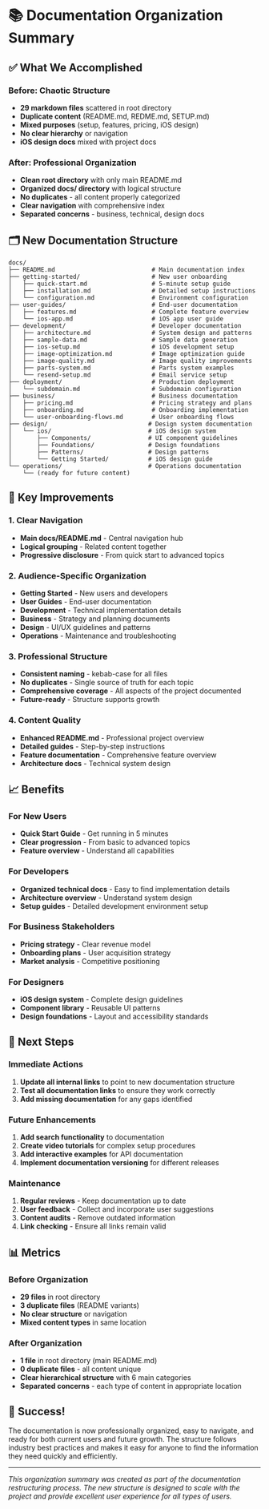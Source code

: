 # 📚 Documentation Organization Summary

## ✅ What We Accomplished

### **Before: Chaotic Structure**
- **29 markdown files** scattered in root directory
- **Duplicate content** (README.md, REDME.md, SETUP.md)
- **Mixed purposes** (setup, features, pricing, iOS design)
- **No clear hierarchy** or navigation
- **iOS design docs** mixed with project docs

### **After: Professional Organization**
- **Clean root directory** with only main README.md
- **Organized docs/ directory** with logical structure
- **No duplicates** - all content properly categorized
- **Clear navigation** with comprehensive index
- **Separated concerns** - business, technical, design docs

## 🗂️ New Documentation Structure

```
docs/
├── README.md                           # Main documentation index
├── getting-started/                    # New user onboarding
│   ├── quick-start.md                  # 5-minute setup guide
│   ├── installation.md                 # Detailed setup instructions
│   └── configuration.md                # Environment configuration
├── user-guides/                        # End-user documentation
│   ├── features.md                     # Complete feature overview
│   └── ios-app.md                      # iOS app user guide
├── development/                        # Developer documentation
│   ├── architecture.md                 # System design and patterns
│   ├── sample-data.md                  # Sample data generation
│   ├── ios-setup.md                    # iOS development setup
│   ├── image-optimization.md           # Image optimization guide
│   ├── image-quality.md                # Image quality improvements
│   ├── parts-system.md                 # Parts system examples
│   └── resend-setup.md                 # Email service setup
├── deployment/                         # Production deployment
│   └── subdomain.md                    # Subdomain configuration
├── business/                           # Business documentation
│   ├── pricing.md                      # Pricing strategy and plans
│   ├── onboarding.md                   # Onboarding implementation
│   └── user-onboarding-flows.md        # User onboarding flows
├── design/                            # Design system documentation
│   └── ios/                           # iOS design system
│       ├── Components/                # UI component guidelines
│       ├── Foundations/               # Design foundations
│       ├── Patterns/                  # Design patterns
│       └── Getting Started/           # iOS design guide
└── operations/                        # Operations documentation
    └── (ready for future content)
```

## 🎯 Key Improvements

### **1. Clear Navigation**
- **Main docs/README.md** - Central navigation hub
- **Logical grouping** - Related content together
- **Progressive disclosure** - From quick start to advanced topics

### **2. Audience-Specific Organization**
- **Getting Started** - New users and developers
- **User Guides** - End-user documentation
- **Development** - Technical implementation details
- **Business** - Strategy and planning documents
- **Design** - UI/UX guidelines and patterns
- **Operations** - Maintenance and troubleshooting

### **3. Professional Structure**
- **Consistent naming** - kebab-case for all files
- **No duplicates** - Single source of truth for each topic
- **Comprehensive coverage** - All aspects of the project documented
- **Future-ready** - Structure supports growth

### **4. Content Quality**
- **Enhanced README.md** - Professional project overview
- **Detailed guides** - Step-by-step instructions
- **Feature documentation** - Comprehensive feature overview
- **Architecture docs** - Technical system design

## 📈 Benefits

### **For New Users**
- **Quick Start Guide** - Get running in 5 minutes
- **Clear progression** - From basic to advanced topics
- **Feature overview** - Understand all capabilities

### **For Developers**
- **Organized technical docs** - Easy to find implementation details
- **Architecture overview** - Understand system design
- **Setup guides** - Detailed development environment setup

### **For Business Stakeholders**
- **Pricing strategy** - Clear revenue model
- **Onboarding plans** - User acquisition strategy
- **Market analysis** - Competitive positioning

### **For Designers**
- **iOS design system** - Complete design guidelines
- **Component library** - Reusable UI patterns
- **Design foundations** - Layout and accessibility standards

## 🚀 Next Steps

### **Immediate Actions**
1. **Update all internal links** to point to new documentation structure
2. **Test all documentation links** to ensure they work correctly
3. **Add missing documentation** for any gaps identified

### **Future Enhancements**
1. **Add search functionality** to documentation
2. **Create video tutorials** for complex setup procedures
3. **Add interactive examples** for API documentation
4. **Implement documentation versioning** for different releases

### **Maintenance**
1. **Regular reviews** - Keep documentation up to date
2. **User feedback** - Collect and incorporate user suggestions
3. **Content audits** - Remove outdated information
4. **Link checking** - Ensure all links remain valid

## 📊 Metrics

### **Before Organization**
- **29 files** in root directory
- **3 duplicate files** (README variants)
- **No clear structure** or navigation
- **Mixed content types** in same location

### **After Organization**
- **1 file** in root directory (main README.md)
- **0 duplicate files** - all content unique
- **Clear hierarchical structure** with 6 main categories
- **Separated concerns** - each type of content in appropriate location

## 🎉 Success!

The documentation is now professionally organized, easy to navigate, and ready for both current users and future growth. The structure follows industry best practices and makes it easy for anyone to find the information they need quickly and efficiently.

---

*This organization summary was created as part of the documentation restructuring process. The new structure is designed to scale with the project and provide excellent user experience for all types of users.*
